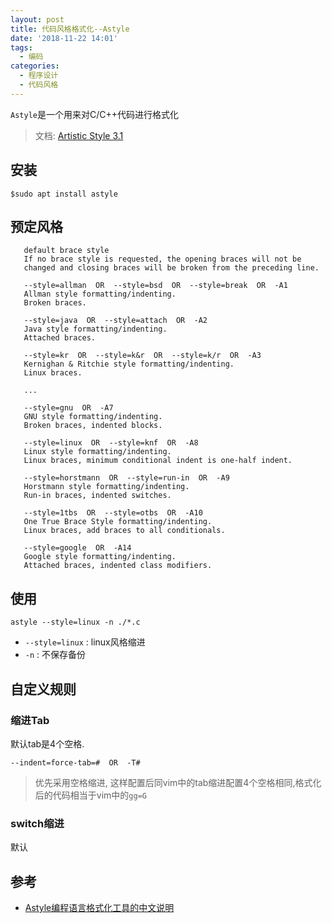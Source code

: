 ```yaml
---
layout: post
title: 代码风格格式化--Astyle
date: '2018-11-22 14:01'
tags:
  - 编码
categories:
  - 程序设计
  - 代码风格
---
```


`Astyle`是一个用来对C/C++代码进行格式化
>文档: [Artistic Style 3.1](http://astyle.sourceforge.net/astyle.html)

<!--more-->


## 安装

```
$sudo apt install astyle
```

## 预定风格


```
   default brace style
   If no brace style is requested, the opening braces will not be
   changed and closing braces will be broken from the preceding line.

   --style=allman  OR  --style=bsd  OR  --style=break  OR  -A1
   Allman style formatting/indenting.
   Broken braces.

   --style=java  OR  --style=attach  OR  -A2
   Java style formatting/indenting.
   Attached braces.

   --style=kr  OR  --style=k&r  OR  --style=k/r  OR  -A3
   Kernighan & Ritchie style formatting/indenting.
   Linux braces.

   ...

   --style=gnu  OR  -A7
   GNU style formatting/indenting.
   Broken braces, indented blocks.

   --style=linux  OR  --style=knf  OR  -A8
   Linux style formatting/indenting.
   Linux braces, minimum conditional indent is one-half indent.

   --style=horstmann  OR  --style=run-in  OR  -A9
   Horstmann style formatting/indenting.
   Run-in braces, indented switches.

   --style=1tbs  OR  --style=otbs  OR  -A10
   One True Brace Style formatting/indenting.
   Linux braces, add braces to all conditionals.

   --style=google  OR  -A14
   Google style formatting/indenting.
   Attached braces, indented class modifiers.
```

## 使用

```
astyle --style=linux -n ./*.c
```
- `--style=linux` : linux风格缩进
- `-n` : 不保存备份

## 自定义规则

### 缩进Tab

默认tab是4个空格.

```
--indent=force-tab=#  OR  -T#
```
> 优先采用空格缩进, 这样配置后同vim中的tab缩进配置4个空格相同,格式化后的代码相当于vim中的`gg=G`

### switch缩进

默认

## 参考

* [Astyle编程语言格式化工具的中文说明](http://www.cnblogs.com/tfanalysis/articles/4874793.html)
